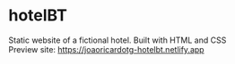 # hotelBT
Static website of a fictional hotel. Built with HTML and CSS <br>
Preview site: https://joaoricardotg-hotelbt.netlify.app
